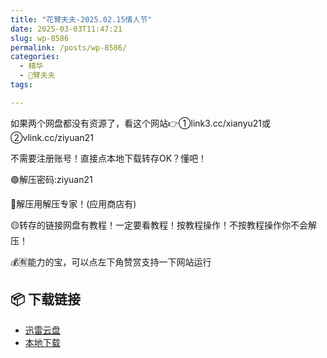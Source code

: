 ```yaml
---
title: "花臂夫夫-2025.02.15情人节"
date: 2025-03-03T11:47:21
slug: wp-8586
permalink: /posts/wp-8586/
categories:
  - 精华
  - 🌸臂夫夫
tags:

---
```


如果两个网盘都没有资源了，看这个网站👉①link3.cc/xianyu21或②vlink.cc/ziyuan21

不需要注册账号！直接点本地下载转存OK？懂吧！

🟢解压密码:ziyuan21

🔵解压用解压专家！(应用商店有)

🟡转存的链接网盘有教程！一定要看教程！按教程操作！不按教程操作你不会解压！

💰🈶能力的宝，可以点左下角赞赏支持一下网站运行

## 📦 下载链接
- [迅雷云盘](https://blziyuan21.com/pay-download/8586?key=08696e6431&down_id=0)
- [本地下载](https://blziyuan21.com/pay-download/8586?key=08696e6431&down_id=1)

